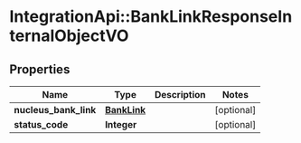 # IntegrationApi::BankLinkResponseInternalObjectVO

## Properties
Name | Type | Description | Notes
------------ | ------------- | ------------- | -------------
**nucleus_bank_link** | [**BankLink**](BankLink.md) |  | [optional] 
**status_code** | **Integer** |  | [optional] 


